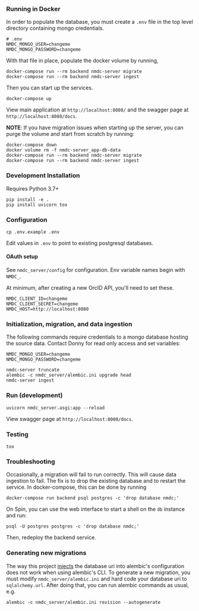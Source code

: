 ### Running in Docker

In order to populate the database, you must create a `.env` file in the top
level directory containing mongo credentials.
```
# .env
NMDC_MONGO_USER=changeme
NMDC_MONGO_PASSWORD=changeme
```
With that file in place, populate the docker volume by running,
```
docker-compose run --rm backend nmdc-server migrate
docker-compose run --rm backend nmdc-server ingest
```

Then you can start up the services.
```
docker-compose up
```

View main application at `http://localhost:8080/` and the swagger page at `http://localhost:8080/docs`.

**NOTE**: If you have migration issues when starting up the server, you can purge the volume and start
from scratch by running:
```
docker-compose down
docker volume rm -f nmdc-server_app-db-data
docker-compose run --rm backend nmdc-server migrate
docker-compose run --rm backend nmdc-server ingest
```


### Development Installation

Requires Python 3.7+

```
pip install -e .
pip install uvicorn tox
```

### Configuration

```
cp .env.example .env
```

Edit values in `.env` to point to existing postgresql databases.

#### OAuth setup

See `nmdc_server/config` for configuration.  Env variable names begin with `NMDC_`.

At minimum, after creating a new OrcID API, you'll need to set these.

```
NMDC_CLIENT_ID=changeme
NMDC_CLIENT_SECRET=changeme
NMDC_HOST=http://localhost:8080
```

### Initialization, migration, and data ingestion

The following commands require credentials to a mongo database hosting the
source data.  Contact Donny for read only access and set variables:
```
NMDC_MONGO_USER=changeme
NMDC_MONGO_PASSWORD=changeme
```

```
nmdc-server truncate
alembic -c nmdc_server/alembic.ini upgrade head
nmdc-server ingest
```

### Run (development)

```
uvicorn nmdc_server.asgi:app --reload
```

View swagger page at `http://localhost:8000/docs`.

### Testing
```
tox
```

### Troubleshooting

Occasionally, a migration will fail to run correctly.  This will cause data ingestion to fail.
The fix is to drop the existing database and to restart the service.  In docker-compose, this
can be done by running
```
docker-compose run backend psql postgres -c 'drop database nmdc;'
```

On Spin, you can use the web interface to start a shell on the `db` instance and run:
```
psql -U postgres postgres -c 'drop database nmdc;'
```
Then, redeploy the backend service.

### Generating new migrations

The way this project [injects](nmdc_server/migrations/env.py) the database uri
into alembic's configuration does not work when using alembic's CLI.  To
generate a new migration, you must modify `nmdc_server/alembic.ini` and hard
code your database uri to `sqlalchemy.url`.  After doing that, you can run alembic
commands as usual, e.g.
```
alembic -c nmdc_server/alembic.ini revision --autogenerate
```
